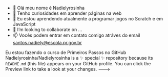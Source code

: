 - 👋 Olá meu nome é Nadielyrosinha
- 👀 Tenho curiosidades em aprender páginas na web 
- 🌱 Eu estou aprendendo atualmente a programar jogos no Scratch e em JavaScript
- 💞️ I’m looking to collaborate on ...
- 📫 Vocês podem entrar em contato comigo atráves do email santos.nadiely@escola.pr.gov.br

Eu estou fazendo o curso de Primeiros Passos no GitHub
Nadielyrosinha/Nadielyrosinha is a ✨ special ✨ repository because its `README.md` (this file) appears on your GitHub profile.
You can click the Preview link to take a look at your changes.
--->
